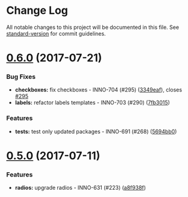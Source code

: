 # Change Log

All notable changes to this project will be documented in this file.
See [standard-version](https://github.com/conventional-changelog/standard-version) for commit guidelines.

<a name="0.6.0"></a>
# [0.6.0](https://github.com/ec-europa/europa-component-library/compare/@ec-europa/ecl-forms-radios@0.5.0...@ec-europa/ecl-forms-radios@0.6.0) (2017-07-21)


### Bug Fixes

* **checkboxes:** fix checkboxes - INNO-704 (#295) ([3349eaf](https://github.com/ec-europa/europa-component-library/commit/3349eaf)), closes [#295](https://github.com/ec-europa/europa-component-library/issues/295)
* **labels:** refactor labels templates - INNO-703 (#290) ([7fb3015](https://github.com/ec-europa/europa-component-library/commit/7fb3015))


### Features

* **tests:** test only updated packages - INNO-691 (#268) ([5694bb0](https://github.com/ec-europa/europa-component-library/commit/5694bb0))




<a name="0.5.0"></a>
# [0.5.0](https://github.com/ec-europa/europa-component-library/compare/@ec-europa/ecl-forms-radios@0.4.0...@ec-europa/ecl-forms-radios@0.5.0) (2017-07-11)


### Features

* **radios:** upgrade radios - INNO-631 (#223) ([a8f938f](https://github.com/ec-europa/europa-component-library/commit/a8f938f))

